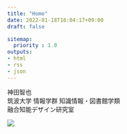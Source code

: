 ```yaml
---
title: "Home"
date: 2022-01-18T16:04:17+09:00
draft: false

sitemap:
  priority : 1.0
outputs:
- html
- rss
- json
---
```

神田智也  
筑波大学 情報学群 知識情報・図書館学類  
融合知能デザイン研究室  

 <a class="microtask repeat" href="//crowd4u.org">
        <img src="http://crowd4u.org/img/crowd4u_banner364x93.png">
  </a>
